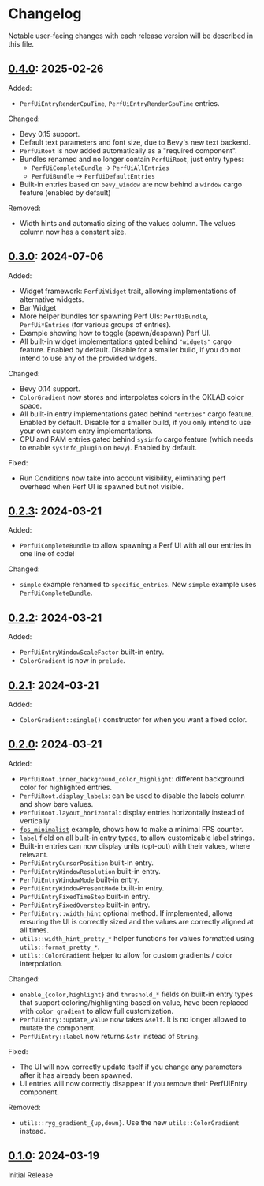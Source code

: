 # Changelog

Notable user-facing changes with each release version will be described in this file.

## [0.4.0]: 2025-02-26

Added:
 - `PerfUiEntryRenderCpuTime`, `PerfUiEntryRenderGpuTime` entries.

Changed:
 - Bevy 0.15 support.
 - Default text parameters and font size, due to Bevy's new text backend.
 - `PerfUiRoot` is now added automatically as a "required component".
 - Bundles renamed and no longer contain `PerfUiRoot`, just entry types:
   - `PerfUiCompleteBundle` -> `PerfUiAllEntries`
   - `PerfUiBundle` -> `PerfUiDefaultEntries`
 - Built-in entries based on `bevy_window` are now behind a `window` cargo feature (enabled by default)

Removed:
 - Width hints and automatic sizing of the values column. The values column now has a constant size.

## [0.3.0]: 2024-07-06

Added:
 - Widget framework: `PerfUiWidget` trait, allowing implementations of alternative widgets.
 - Bar Widget
 - More helper bundles for spawning Perf UIs: `PerfUiBundle`, `PerfUi*Entries` (for various groups of entries).
 - Example showing how to toggle (spawn/despawn) Perf UI.
 - All built-in widget implementations gated behind `"widgets"` cargo feature. Enabled by default. Disable for a smaller build, if you do not intend to use any of the provided widgets.

Changed:
 - Bevy 0.14 support.
 - `ColorGradient` now stores and interpolates colors in the OKLAB color space.
 - All built-in entry implementations gated behind `"entries"` cargo feature. Enabled by default. Disable for a smaller build, if you only intend to use your own custom entry implementations.
 - CPU and RAM entries gated behind `sysinfo` cargo feature (which needs to enable `sysinfo_plugin` on `bevy`). Enabled by default.

Fixed:
 - Run Conditions now take into account visibility, eliminating perf overhead when Perf UI is spawned but not visible.

## [0.2.3]: 2024-03-21

Added:
 - `PerfUiCompleteBundle` to allow spawning a Perf UI with all our entries in one line of code!

Changed:
 - `simple` example renamed to `specific_entries`. New `simple` example uses `PerfUiCompleteBundle`.

## [0.2.2]: 2024-03-21

Added:
 - `PerfUiEntryWindowScaleFactor` built-in entry.
 - `ColorGradient` is now in `prelude`.

## [0.2.1]: 2024-03-21

Added:
 - `ColorGradient::single()` constructor for when you want a fixed color.

## [0.2.0]: 2024-03-21

Added:
 - `PerfUiRoot.inner_background_color_highlight`: different background color for highlighted entries.
 - `PerfUiRoot.display_labels`: can be used to disable the labels column and show bare values.
 - `PerfUiRoot.layout_horizontal`: display entries horizontally instead of vertically.
 - [`fps_minimalist`](examples/fps_minimalist.rs) example, shows how to make a minimal FPS counter.
 - `label` field on all built-in entry types, to allow customizable label strings.
 - Built-in entries can now display units (opt-out) with their values, where relevant.
 - `PerfUiEntryCursorPosition` built-in entry.
 - `PerfUiEntryWindowResolution` built-in entry.
 - `PerfUiEntryWindowMode` built-in entry.
 - `PerfUiEntryWindowPresentMode` built-in entry.
 - `PerfUiEntryFixedTimeStep` built-in entry.
 - `PerfUiEntryFixedOverstep` built-in entry.
 - `PerfUiEntry::width_hint` optional method. If implemented, allows ensuring the UI is correctly
   sized and the values are correctly aligned at all times.
 - `utils::width_hint_pretty_*` helper functions for values formatted using `utils::format_pretty_*`.
 - `utils::ColorGradient` helper to allow for custom gradients / color interpolation.

Changed:
 - `enable_{color,highlight}` and `threshold_*` fields on built-in entry types that support
   coloring/highlighting based on value, have been replaced with `color_gradient` to allow full customization.
 - `PerfUiEntry::update_value` now takes `&self`. It is no longer allowed to mutate the component.
 - `PerfUiEntry::label` now returns `&str` instead of `String`.

Fixed:
 - The UI will now correctly update itself if you change any parameters after it has already been spawned.
 - UI entries will now correctly disappear if you remove their PerfUIEntry component.

Removed:
 - `utils::ryg_gradient_{up,down}`. Use the new `utils::ColorGradient` instead.

## [0.1.0]: 2024-03-19

Initial Release

[0.4.0]: https://github.com/IyesGames/iyes_perf_ui/tree/v0.4.0
[0.3.0]: https://github.com/IyesGames/iyes_perf_ui/tree/v0.3.0
[0.2.3]: https://github.com/IyesGames/iyes_perf_ui/tree/v0.2.3
[0.2.2]: https://github.com/IyesGames/iyes_perf_ui/tree/v0.2.2
[0.2.1]: https://github.com/IyesGames/iyes_perf_ui/tree/v0.2.1
[0.2.0]: https://github.com/IyesGames/iyes_perf_ui/tree/v0.2.0
[0.1.0]: https://github.com/IyesGames/iyes_perf_ui/tree/v0.1.0
